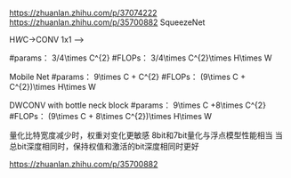 https://zhuanlan.zhihu.com/p/37074222
https://zhuanlan.zhihu.com/p/35700882
SqueezeNet

H*W*C->CONV 1x1 --> 

#params： 3/4\times C^{2}
#FLOPs： 3/4\times C^{2}\times H\times W


Mobile Net
#params： 9\times C + C^{2}
#FLOPs： (9\times C + C^{2})\times H\times W


DWCONV with bottle neck block
#params： 9\times C +8\times C^{2}
#FLOPs： (9\times C + 8\times C^{2})\times H\times W

量化比特宽度减少时，权重对变化更敏感
8bit和7bit量化与浮点模型性能相当
当总bit深度相同时，保持权值和激活的bit深度相同时更好

https://zhuanlan.zhihu.com/p/35700882

